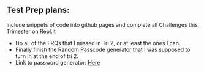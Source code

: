 ## Test Prep plans: 
Include snippets of code into github pages and complete all Challenges this Trimester on [Repl.it](https://replit.com/@JSinghSD/PersonalRepo1#README.md)
- Do all of the FRQs that I missed in Tri 2, or at least the ones I can.
- Finally finish the Random Passcode generator that I was supposed to turn in at the end of tri 2.
- Link to password generator: [Here](https://replit.com/@JSinghSD/CSACollegeboardFRQ)
